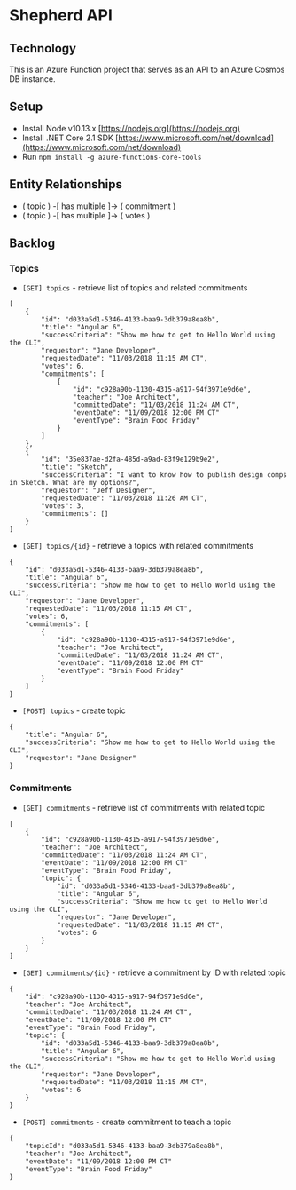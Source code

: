 # Shepherd API

## Technology
This is an Azure Function project that serves as an API to an Azure Cosmos DB instance.

## Setup
- Install Node v10.13.x [https://nodejs.org](https://nodejs.org)
- Install .NET Core 2.1 SDK [https://www.microsoft.com/net/download](https://www.microsoft.com/net/download)
- Run `npm install -g azure-functions-core-tools`

## Entity Relationships
- ( topic ) -[ has multiple ]-> ( commitment )
- ( topic ) -[ has multiple ]-> ( votes )

## Backlog

### Topics
- `[GET] topics` - retrieve list of topics and related commitments
```
[
    {
        "id": "d033a5d1-5346-4133-baa9-3db379a8ea8b",
        "title": "Angular 6",
        "successCriteria": "Show me how to get to Hello World using the CLI",
        "requestor": "Jane Developer",
        "requestedDate": "11/03/2018 11:15 AM CT",
        "votes": 6,
        "commitments": [
            {
                "id": "c928a90b-1130-4315-a917-94f3971e9d6e",
                "teacher": "Joe Architect",
                "committedDate": "11/03/2018 11:24 AM CT",
                "eventDate": "11/09/2018 12:00 PM CT"
                "eventType": "Brain Food Friday"
            }
        ]
    },
    {
        "id": "35e837ae-d2fa-485d-a9ad-83f9e129b9e2",
        "title": "Sketch",
        "successCriteria": "I want to know how to publish design comps in Sketch. What are my options?",
        "requestor": "Jeff Designer",
        "requestedDate": "11/03/2018 11:26 AM CT",
        "votes": 3,
        "commitments": []
    }
]
```
- `[GET] topics/{id}` - retrieve a topics with related commitments
```
{
    "id": "d033a5d1-5346-4133-baa9-3db379a8ea8b",
    "title": "Angular 6",
    "successCriteria": "Show me how to get to Hello World using the CLI",
    "requestor": "Jane Developer",
    "requestedDate": "11/03/2018 11:15 AM CT",
    "votes": 6,
    "commitments": [
        {
            "id": "c928a90b-1130-4315-a917-94f3971e9d6e",
            "teacher": "Joe Architect",
            "committedDate": "11/03/2018 11:24 AM CT",
            "eventDate": "11/09/2018 12:00 PM CT"
            "eventType": "Brain Food Friday"
        }
    ]
}
```
- `[POST] topics` - create topic
```
{
    "title": "Angular 6",
    "successCriteria": "Show me how to get to Hello World using the CLI",
    "requestor": "Jane Designer"
}
```

### Commitments
- `[GET] commitments` - retrieve list of commitments with related topic
```
[
    {
        "id": "c928a90b-1130-4315-a917-94f3971e9d6e",
        "teacher": "Joe Architect",
        "committedDate": "11/03/2018 11:24 AM CT",
        "eventDate": "11/09/2018 12:00 PM CT"
        "eventType": "Brain Food Friday",
        "topic": {
            "id": "d033a5d1-5346-4133-baa9-3db379a8ea8b",
            "title": "Angular 6",
            "successCriteria": "Show me how to get to Hello World using the CLI",
            "requestor": "Jane Developer",
            "requestedDate": "11/03/2018 11:15 AM CT",
            "votes": 6
        }
    }
]
```
- `[GET] commitments/{id}` - retrieve a commitment by ID with related topic
```
{
    "id": "c928a90b-1130-4315-a917-94f3971e9d6e",
    "teacher": "Joe Architect",
    "committedDate": "11/03/2018 11:24 AM CT",
    "eventDate": "11/09/2018 12:00 PM CT"
    "eventType": "Brain Food Friday",
    "topic": {
        "id": "d033a5d1-5346-4133-baa9-3db379a8ea8b",
        "title": "Angular 6",
        "successCriteria": "Show me how to get to Hello World using the CLI",
        "requestor": "Jane Developer",
        "requestedDate": "11/03/2018 11:15 AM CT",
        "votes": 6
    }
}
```
- `[POST] commitments` - create commitment to teach a topic
```
{
    "topicId": "d033a5d1-5346-4133-baa9-3db379a8ea8b",
    "teacher": "Joe Architect",
    "eventDate": "11/09/2018 12:00 PM CT"
    "eventType": "Brain Food Friday"
}
```